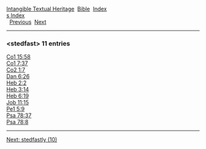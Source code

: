 [Intangible Textual Heritage](../../index)  [Bible](../index) 
[Index](index)   
[s Index](_s_)  
  [Previous](c10901)  [Next](c10903) 

------------------------------------------------------------------------

### &lt;stedfast&gt; 11 entries

[Co1 15:58](../kjv/co1015.htm#058)  
[Co1 7:37](../kjv/co1007.htm#037)  
[Co2 1:7](../kjv/co2001.htm#007)  
[Dan 6:26](../kjv/dan006.htm#026)  
[Heb 2:2](../kjv/heb002.htm#002)  
[Heb 3:14](../kjv/heb003.htm#014)  
[Heb 6:19](../kjv/heb006.htm#019)  
[Job 11:15](../kjv/job011.htm#015)  
[Pe1 5:9](../kjv/pe1005.htm#009)  
[Psa 78:37](../kjv/psa078.htm#037)  
[Psa 78:8](../kjv/psa078.htm#008)  

------------------------------------------------------------------------

[Next: stedfastly (10)](c10903)
